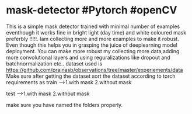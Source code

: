 # mask-detector #Pytorch #openCV

This is a simple mask detector trained with minimal number of examples eventhough
it works fine in bright light (day time) and white coloured mask preferbly !!!!!.
Iam collecting more and more examples to make it robust.
Even though this helps you in grasping the juice of deeplearning model deployment.
You can make more robust my collecting more data,adding more convolutional layers and using reguralizations like 
dropout and batchnormalization etc..
dataset used is https://github.com/prajnasb/observations/tree/master/experiements/data
Make sure after getting the dataset sort the dataset according to torch requirements as
train -->1.with mask
         2.without mask
         
         
test -->1.with mask
         2.without mask  
         
         
         
         
make sure you have named the folders properly.
